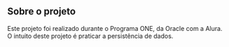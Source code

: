 ## Sobre o projeto
Este projeto foi realizado durante o Programa ONE, da Oracle com a Alura. O intuito deste projeto é praticar a persistência de dados.
